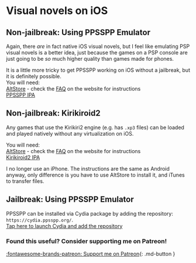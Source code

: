 # Visual novels on iOS

## Non-jailbreak: Using PPSSPP Emulator

Again, there *are* in fact native iOS visual novels, but I feel like emulating PSP visual novels is a better idea, just because the games on a PSP console are just going to be *so* much higher quality than games made for phones.

It is a little more tricky to get PPSSPP working on iOS without a jailbreak, but it is definitely possible.  
You will need:  
[AltStore](https://altstore.io/) - check the [FAQ](https://altstore.io/faq/) on the website for instructions  
[PPSSPP IPA](https://www.ppsspp.org/downloads.html)  

## Non-jailbreak: Kirikiroid2  

Any games that use the Kirikiri2 engine (e.g. has `.xp3` files) can be loaded and played natively without any virtualization on iOS.  

You will need:  
[AltStore](https://altstore.io/) - check the [FAQ](https://altstore.io/faq/) on the website for instructions  
[Kirikiroid2 IPA](https://github.com/zeas2/Kirikiroid2/releases)  

I no longer use an iPhone. The instructions are the same as Android anyway, only difference is you have to use AltStore to install it, and iTunes to transfer files.  

  
## Jailbreak: Using PPSSPP Emulator

PPSSPP can be installed via Cydia package by adding the repository: `https://cydia.ppsspp.org/`.  
[Tap here to launch Cydia and add the repository](cydia://url/https://cydia.saurik.com/api/share#?source=https://cydia.ppsspp.org/)  

<h3>Found this useful? Consider supporting me on Patreon!</h3>   

[:fontawesome-brands-patreon: Support me on Patreon](https://www.patreon.com/shoui){: .md-button }  